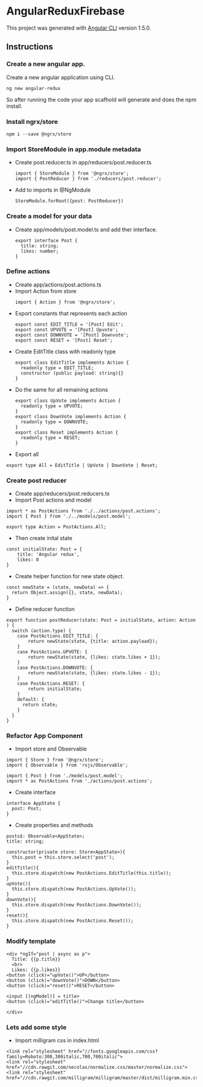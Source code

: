 # AngularReduxFirebase

This project was generated with [Angular CLI](https://github.com/angular/angular-cli) version 1.5.0.

## Instructions

### Create a new angular app.
Create a new angular application using CLI.
```
ng new angular-redux

```
So after running the code your app scafhold will generate and does the npm install.

### Install ngrx/store
```
npm i --save @ngrx/store
```
### Import StoreModule in app.module metadata
- Create post.reducer.ts in app/reducers/post.reducer.ts
  ```
  import { StoreModule } from '@ngrx/store';
  import { PostReducer } from './reducers/post.reducer';
  ```
- Add to imports in @NgModule
  ```
  StoreModule.forRoot({post: PostReducer})
  ```
### Create a model for your data
- Create app/models/post.model.ts and add ther interface.
  ```
  export interface Post {
    title: string;
    likes: number;
  }
  ```
### Define actions
- Create app/actions/post.actions.ts
- Import Action from store
  ```
  import { Action } from '@ngrx/store';
  ```
- Export constants that represents each action
  ```
  export const EDIT_TITLE = '[Post] Edit';
  export const UPVOTE = '[Post] Upvote';
  export const DOWNVOTE = '[Post] Downvote';
  export const RESET = '[Post] Reset';
  ```
- Create EditTitle class with readonly type
  ```
  export class EditTitle implements Action {
    readonly type = EDIT_TITLE;
    constructor (public payload: string){}
  }
  ```
- Do the same for all remaining actions
  ```
  export class UpVote implements Action {
    readonly type = UPVOTE;
  }
  export class DownVote implements Action {
    readonly type = DOWNVOTE;
  }
  export class Reset implements Action {
    readonly type = RESET;
  }
  ```
- Export all
```
export type All = EditTitle | UpVote | DownVote | Reset;
```
### Create post reducer
- Create app/reducers/post.reducers.ts
- Import Post actions and model
```
import * as PostActions from './../actions/post.actions';
import { Post } from './../models/post.model';

export type Action = PostActions.All;
```
- Then create inital state

```
const initialState: Post = {
    title: 'Angular redux',
    likes: 0
}
```
- Create helper function for new state object.
```
const newState = (state, newData) => {
  return Object.assign({}, state, newData);
}
```
- Define reducer function

```
export function postReducer(state: Post = initialState, action: Action ) {
  switch (action.type) {
    case PostActions.EDIT_TITLE: {
        return newState(state, {title: action.payload});
    }
    case PostActions.UPVOTE: {
        return newState(state, {likes: state.likes + 1});
    }
    case PostActions.DOWNVOTE: {
        return newState(state, {likes: state.likes - 1});
    }
    case PostActions.RESET: {
        return initialState;
    }
    default: {
      return state;
    }
  }
}
```
### Refactor App Component
- Import store and Observable
```
import { Store } from '@ngrx/store';
import { Observable } from 'rxjs/Observable';

import { Post } from './models/post.model';
import * as PostActions from './actions/post.actions';

```
- Create interface
```
interface AppState {
  post: Post;
}
```
- Create properties and methods
```
posts$: Observable<AppState>;
title: string;

constructor(private store: Store<AppState>){
  this.post = this.store.select('post');
}
editTitle(){
  this.store.dispatch(new PostActions.EditTitle(this.title));
}
upVote(){
  this.store.dispatch(new PostActions.UpVote());
}
downVote(){
  this.store.dispatch(new PostActions.DownVote());
}
reset(){
  this.store.dispatch(new PostActions.Reset());
}
```
### Modify template
```
<div *ngIf="post | async as p">
  Title: {{p.title}}
  <br>
  Likes: {{p.likes}}
<button (click)="upVote()">UP</button>
<button (click)="downVote()">DOWN</button>
<button (click)="reset()">RESET</button>

<input [(ngModel)] = title>
<button (click)="editTitle()">Change title</button>

</div>
```
### Lets add some style
- Import milligram css in index.html
```
<link rel="stylesheet" href="//fonts.googleapis.com/css?family=Roboto:300,300italic,700,700italic">
<link rel="stylesheet" href="//cdn.rawgit.com/necolas/normalize.css/master/normalize.css">
<link rel="stylesheet" href="//cdn.rawgit.com/milligram/milligram/master/dist/milligram.min.css">
```
